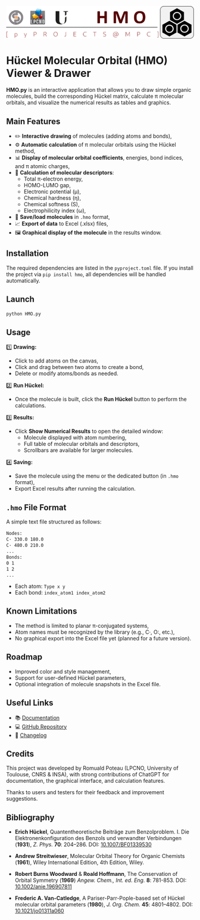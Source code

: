 <div style="text-align:center">
<img src="https://raw.githubusercontent.com/rpoteau/HMO/main/hmo/icons-logos-banner/HMO_Banner.png" alt="HMObanner" width="800"/>
</div>

# Hückel Molecular Orbital (HMO) Viewer & Drawer

**HMO.py** is an interactive application that allows you to draw simple organic molecules, build the corresponding Hückel matrix, calculate π molecular orbitals, and visualize the numerical results as tables and graphics.

## Main Features

- ✏️ **Interactive drawing** of molecules (adding atoms and bonds),
- ⚙️ **Automatic calculation** of π molecular orbitals using the Hückel method,
- 📊 **Display of molecular orbital coefficients**, energies, bond indices, and π atomic charges,
- 🔬 **Calculation of molecular descriptors**:
  - Total π-electron energy,
  - HOMO-LUMO gap,
  - Electronic potential (μ),
  - Chemical hardness (η),
  - Chemical softness (S),
  - Electrophilicity index (ω),
- 💾 **Save/load molecules** in `.hmo` format,
- 📈 **Export of data** to Excel (.xlsx) files,
- 🖼️ **Graphical display of the molecule** in the results window.

## Installation

The required dependencies are listed in the `pyproject.toml` file. If you install the project via `pip install hmo`, all dependencies will be handled automatically.

## Launch

```bash
python HMO.py
```

## Usage

1️⃣ **Drawing:**
- Click to add atoms on the canvas,
- Click and drag between two atoms to create a bond,
- Delete or modify atoms/bonds as needed.

2️⃣ **Run Hückel:**
- Once the molecule is built, click the **Run Hückel** button to perform the calculations.

3️⃣ **Results:**
- Click **Show Numerical Results** to open the detailed window:
  - Molecule displayed with atom numbering,
  - Full table of molecular orbitals and descriptors,
  - Scrollbars are available for larger molecules.

4️⃣ **Saving:**
- Save the molecule using the menu or the dedicated button (in `.hmo` format),
- Export Excel results after running the calculation.

## `.hmo` File Format

A simple text file structured as follows:

```
Nodes:
C· 330.0 180.0
C· 480.0 210.0
...
Bonds:
0 1
1 2
...
```
- Each atom: `Type x y`
- Each bond: `index_atom1 index_atom2`

## Known Limitations

- The method is limited to planar π-conjugated systems,
- Atom names must be recognized by the library (e.g., C·, O:, etc.),
- No graphical export into the Excel file yet (planned for a future version).

## Roadmap

- Improved color and style management,
- Support for user-defined Hückel parameters,
- Optional integration of molecule snapshots in the Excel file.

## Useful Links

- 📚 [Documentation](https://hmo.readthedocs.io/)
- 💻 [GitHub Repository](https://github.com/rpoteau/HMO)
- 📝 [Changelog](https://github.com/rpoteau/HMO/blob/main/CHANGELOG.md)

## Credits

This project was developed by Romuald Poteau (LPCNO, University of Toulouse, CNRS & INSA), with strong contributions of ChatGPT for documentation, the graphical interface, and calculation features.

Thanks to users and testers for their feedback and improvement suggestions.

## Bibliography

- **Erich Hückel**, Quantentheoretische Beiträge zum Benzolproblem. I. Die Elektronenkonfiguration des Benzols und verwandter Verbindungen (**1931**), *Z. Phys.* **70**: 204–286. DOI: [10.1007/BF01339530](https://doi.org/10.1007/BF01339530)

- **Andrew Streitwieser**, Molecular Orbital Theory for Organic Chemists (**1961**), Wiley International Edition, 4th Edition, Wiley.

- **Robert Burns Woodward** & **Roald Hoffmann**, The Conservation of Orbital Symmetry (**1969**) *Angew. Chem., Int. ed. Eng.* **8**: 781-853. DOI: [10.1002/anie.196907811](https://doi.org/10.1002/anie.196907811)

- **Frederic A. Van-Catledge**, A Pariser-Parr-Pople-based set of Hückel molecular orbital parameters (**1980**), *J. Org. Chem.* **45**: 4801–4802. DOI: [10.1021/jo01311a060](https://doi.org/10.1021/jo01311a060)


